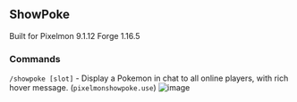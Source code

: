 ## ShowPoke
Built for Pixelmon 9.1.12
Forge 1.16.5
### Commands
`/showpoke [slot]` - Display a Pokemon in chat to all online players, with rich hover message. (`pixelmonshowpoke.use`)
![image](https://github.com/user-attachments/assets/004d3c7e-b13c-4acd-a436-1aa190cd1d44)
